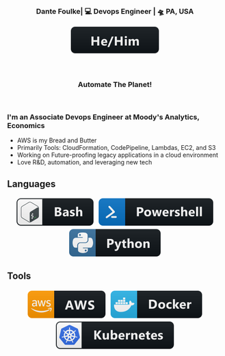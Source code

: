 <div align="center">
<h3> Dante Foulke| 💻 Devops Engineer | 🛸 PA, USA 
<p align="center">
  <!-- For more icons please follow  https://github.com/MikeCodesDotNET/ColoredBadges -->
  <img src="https://raw.githubusercontent.com/MikeCodesDotNET/ColoredBadges/master/svg/pronouns/hehim.svg" alt="bash" style="vertical-align:top; margin:4px">
</p> 
</div>
<br>
<h3 align="center">Automate The Planet!</h4>
<br />


<p align="center">
  <h3> I'm an Associate Devops Engineer at Moody's Analytics, Economics</h3>
</p>

 - AWS is my Bread and Butter
 - Primarily Tools: CloudFormation, CodePipeline, Lambdas, EC2, and S3
 - Working on Future-proofing legacy applications in a cloud environment
 - Love R&D, automation, and leveraging new tech 

## Languages 

<p align="center">
  <!-- For more icons please follow  https://github.com/MikeCodesDotNET/ColoredBadges -->
  <img src="https://raw.githubusercontent.com/MikeCodesDotNET/ColoredBadges/master/svg/dev/tools/bash.svg" alt="bash" style="vertical-align:top; margin:4px">
  <img src="https://raw.githubusercontent.com/MikeCodesDotNET/ColoredBadges/master/svg/dev/tools/powershell.svg" alt="bash" style="vertical-align:top; margin:4px">
  <img src="https://raw.githubusercontent.com/MikeCodesDotNET/ColoredBadges/master/svg/dev/languages/python.svg" alt="python" style="vertical-align:top; margin:4px">
</p>

## Tools 

<p align="center">
  <img src="https://raw.githubusercontent.com/8bithemant/8bithemant/master/svg/dev/services/aws.svg" alt="aws" style="vertical-align:top; margin:4px">
  <img src="https://raw.githubusercontent.com/MikeCodesDotNET/ColoredBadges/master/svg/dev/tools/docker.svg" alt="aws" style="vertical-align:top; margin:4px">
  <img src="https://raw.githubusercontent.com/MikeCodesDotNET/ColoredBadges/master/svg/dev/services/kubernetes.svg" alt="aws" style="vertical-align:top; margin:4px">
</p>
 
<!--
<p align="center" >
<a href="https://github.com/anuraghazra/github-readme-stats"> 
    <img  src="https://github-readme-stats.vercel.app/api?username=foulked&&show_icons=true"/>
  </a>

</p>
-->
